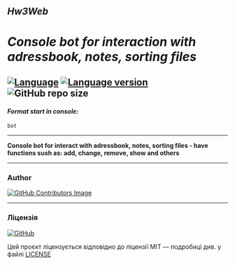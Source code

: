 ## *Hw3Web*
# ***Console bot for interaction with adressbook, notes, sorting files***

[![Language](https://img.shields.io/badge/language-python-blue?&style=plastic)](https://www.python.org)
[![Language version](https://img.shields.io/badge/version-3.9-red?&style=plastic)](https://www.python.org/downloads/)
![GitHub repo size](https://img.shields.io/badge/repo%20size-147%20kB-pink?&style=plastic)
---

#### *Format start in console:*
    bot
---

**Console bot for interact with adressbook, notes, sorting files - have functions sush as: add, change, remove, show and others**

---

### Author
[![GitHub Contributors Image](https://contrib.rocks/image?repo=LeadShadow/hw3web)](https://github.com/LeadShadow)

---
### Ліцензія

[![GitHub](https://img.shields.io/github/license/LeadShadow/hw4web)](https://github.com/LeadShadow/hw4web/blob/main/LICENSE)

Цей проєкт ліцензується відповідно до ліцензії MIT — подробиці див. у файлі [LICENSE](https://github.com/LeadShadow/hw3web/blob/main/LICENSE) 
